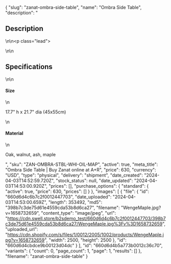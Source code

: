 {
  "slug": "zanat-ombra-side-table",
  "name": "Ombra Side Table",
  "description": "<h2>Description</h2>\n<!-- split -->\n<p class=\"lead\"> </p>\n<!-- split -->\n<h2>Specifications</h2>\n<!-- split -->\n<h4>Size</h4>\n<p>17.7\" h x 21.7\" dia (45x55cm)</p>\n<h4>Material</h4>\n<p>Oak, walnut, ash, maple</p>",
  "sku": "ZAN-OMBRA-STBL-WHI-OIL-MAP",
  "active": true,
  "meta_title": "Ombra Side Table | Buy Zanat online at A+R",
  "price": 630,
  "currency": "USD",
  "type": "physical",
  "delivery": "shipment",
  "date_created": "2024-04-03T14:52:59.720Z",
  "stock_status": null,
  "date_updated": "2024-04-03T14:53:00.920Z",
  "prices": [],
  "purchase_options": {
    "standard": {
      "active": true,
      "price": 630,
      "prices": []
    }
  },
  "images": [
    {
      "file": {
        "id": "660d6d4c6b7c2f0012447703",
        "date_uploaded": "2024-04-03T14:53:00.659Z",
        "length": 353492,
        "md5": "398b7c3de75d61e4559cda53b8d6ca27",
        "filename": "WengeMaple.jpg?v=1658732659",
        "content_type": "image/jpeg",
        "url": "https://cdn.swell.store/b2sdemo_test/660d6d4c6b7c2f0012447703/398b7c3de75d61e4559cda53b8d6ca27/WengeMaple.jpg%3Fv%3D1658732659",
        "uploaded_url": "https://cdn.shopify.com/s/files/1/0012/2005/1002/products/WengeMaple.jpg?v=1658732659",
        "width": 2500,
        "height": 2500
      },
      "id": "660d6d4cbdce9b00123d04dc"
    }
  ],
  "id": "660d6d4b5a773b0012c36c70",
  "variants": {
    "count": 0,
    "page_count": 1,
    "page": 1,
    "results": []
  },
  "filename": "zanat-ombra-side-table"
}